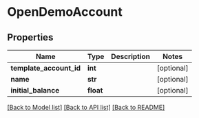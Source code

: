# OpenDemoAccount

## Properties
Name | Type | Description | Notes
------------ | ------------- | ------------- | -------------
**template_account_id** | **int** |  | [optional] 
**name** | **str** |  | [optional] 
**initial_balance** | **float** |  | [optional] 

[[Back to Model list]](../README.md#documentation-for-models) [[Back to API list]](../README.md#documentation-for-api-endpoints) [[Back to README]](../README.md)

